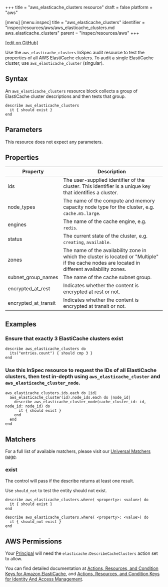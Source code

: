 +++
title = "aws_elasticache_clusters resource"
draft = false
platform = "aws"

[menu]
  [menu.inspec]
    title = "aws_elasticache_clusters"
    identifier = "inspec/resources/aws/aws_elasticache_clusters.md aws_elasticache_clusters"
    parent = "inspec/resources/aws"
+++

[\[edit on GitHub\]](https://github.com/inspec/inspec/blob/master/www/content/inspec/resources/aws_elasticache_clusters.md)

Use the `aws_elasticache_clusters` InSpec audit resource to test the properties
of all AWS ElastiCache clusters. To audit a single ElastiCache cluster, use `aws_elasticache_cluster` (singular).

## Syntax

An `aws_elasticache_clusters` resource block collects a group of ElastiCache cluster descriptions and then tests that group.

    describe aws_elasticache_clusters
      it { should exist }
    end

## Parameters

This resource does not expect any parameters.

## Properties

| Property             | Description                                                                                                                                     |
| -------------------- | ----------------------------------------------------------------------------------------------------------------------------------------------- |
| ids                  | The user-supplied identifier of the cluster. This identifier is a unique key that identifies a cluster.                                         |
| node_types           | The name of the compute and memory capacity node type for the cluster, e.g. `cache.m5.large`.                                                   |
| engines              | The name of the cache engine, e.g. `redis`.                                                                                                     |
| status               | The current state of the cluster, e.g. `creating`, `available`.                                                                                 |
| zones                | The name of the availability zone in which the cluster is located or "Multiple" if the cache nodes are located in different availability zones. |
| subnet_group_names   | The name of the cache subnet group.                                                                                                             |
| encrypted_at_rest    | Indicates whether the content is encrypted at rest or not.                                                                                      |
| encrypted_at_transit | Indicates whether the content is encrypted at transit or not.                                                                                   |

## Examples

### Ensure that exactly 3 ElastiCache clusters exist

    describe aws_elasticache_clusters do
      its("entries.count") { should cmp 3 }
    end

### Use this InSpec resource to request the IDs of all ElastiCache clusters, then test in-depth using `aws_elasticache_cluster` and `aws_elasticache_cluster_node`.

    aws_elasticache_clusters.ids.each do |id|
      aws_elasticache_cluster(id).node_ids.each do |node_id|
        describe aws_elasticache_cluster_node(cache_cluster_id: id, node_id: node_id) do
          it { should exist }
        end
      end
    end

## Matchers

For a full list of available matchers, please visit our [Universal Matchers page](/inspec/matchers/).

### exist

The control will pass if the describe returns at least one result.

Use `should_not` to test the entity should not exist.

    describe aws_elasticache_clusters.where( <property>: <value>) do
      it { should exist }
    end

    describe aws_elasticache_clusters.where( <property>: <value>) do
      it { should_not exist }
    end

## AWS Permissions

Your [Principal](https://docs.aws.amazon.com/IAM/latest/UserGuide/intro-structure.html#intro-structure-principal) will need the `elasticache:DescribeCacheClusters` action set to allow.

You can find detailed documentation at [Actions, Resources, and Condition Keys for Amazon ElastiCache](https://docs.aws.amazon.com/IAM/latest/UserGuide/list_amazonelasticache.html),
and [Actions, Resources, and Condition Keys for Identity And Access Management](https://docs.aws.amazon.com/IAM/latest/UserGuide/list_identityandaccessmanagement.html).

